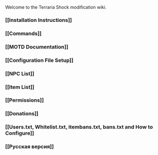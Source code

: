 Welcome to the Terraria Shock modification wiki.

### [[Installation Instructions]]
### [[Commands]]
### [[MOTD Documentation]]
### [[Configuration File Setup]]
### [[NPC List]]
### [[Item List]]
### [[Permissions]]
### [[Donations]]
### [[Users.txt, Whitelist.txt, itembans.txt, bans.txt and How to Configure]]

### [[Русская версия]]